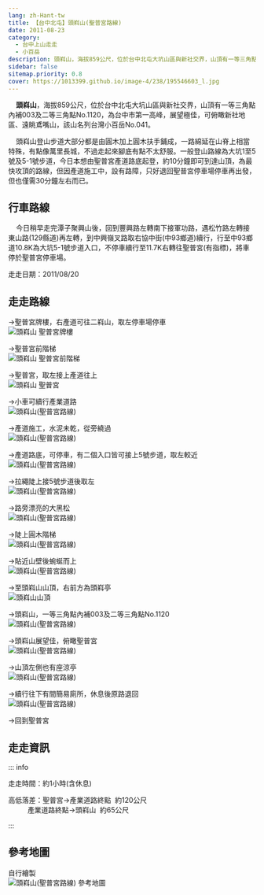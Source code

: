 ```yaml
---
lang: zh-Hant-tw
title: 【台中北屯】頭嵙山(聖普宮路線)
date: 2011-08-23
category: 
  - 台中上山走走
  - 小百岳
description: 頭嵙山，海拔859公尺，位於台中北屯大坑山區與新社交界，山頂有一等三角點內補003及二等三角點No.1120，為台中市第一高峰，展望極佳，可俯瞰新社地區、遠眺鳶嘴山，該山名列台灣小百岳No.041。 頭嵙山登山步道大部分都是由圓木加上圓木扶手鋪成，一路綿延在山脊上相當特殊，有點像萬里長城，不過走起來腳底有點不太舒服。一般登山路線為大坑1至5號及5-1號步道，今日本想由聖普宮產道路底起登，約10分鐘即可到達山頂，為最快攻頂的路線，但因產道施工中，設有路障，只好退回聖普宮停車場停車再出發，但也僅需30分鐘左右而已。
sidebar: false
sitemap.priority: 0.8
cover: https://1013399.github.io/image-4/238/195546603_l.jpg
---
```


    **頭嵙山**，海拔859公尺，位於台中北屯大坑山區與新社交界，山頂有一等三角點內補003及二等三角點No.1120，為台中市第一高峰，展望極佳，可俯瞰新社地區、遠眺鳶嘴山，該山名列台灣小百岳No.041。  

<!-- more -->

    頭嵙山登山步道大部分都是由圓木加上圓木扶手鋪成，一路綿延在山脊上相當特殊，有點像萬里長城，不過走起來腳底有點不太舒服。一般登山路線為大坑1至5號及5-1號步道，今日本想由聖普宮產道路底起登，約10分鐘即可到達山頂，為最快攻頂的路線，但因產道施工中，設有路障，只好退回聖普宮停車場停車再出發，但也僅需30分鐘左右而已。

## 行車路線
    今日稍早走完潭子聚興山後，回到豐興路左轉南下接軍功路，遇松竹路左轉接東山路(129縣道)再左轉，到中興嶺叉路取右協中街(中93鄉道)續行，行至中93鄉道10.8K為大坑5-1號步道入口，不停車續行至11.7K右轉往聖普宮(有指標)，將車停於聖普宮停車場。

走走日期：2011/08/20

## 走走路線
→聖普宮牌樓，右產道可往二嵙山，取左停車場停車  
![頭嵙山 聖普宮牌樓](https://1013399.github.io/image-4/238/195546551_l.jpg)

→聖普宮前階梯  
![頭嵙山 聖普宮前階梯](https://1013399.github.io/image-4/238/195546557_l.jpg)

→聖普宮，取左接上產道往上  
![頭嵙山 聖普宮](https://1013399.github.io/image-4/238/195546562_l.jpg)

→小車可續行產業道路  
![頭嵙山(聖普宮路線)](https://1013399.github.io/image-4/238/195546567_l.jpg)

→產道施工，水泥未乾，從旁繞過  
![頭嵙山(聖普宮路線)](https://1013399.github.io/image-4/238/195546549_l.jpg)

→產道路底，可停車，有二個入口皆可接上5號步道，取左較近  
![頭嵙山(聖普宮路線)](https://1013399.github.io/image-4/238/195546569_l.jpg)

→拉繩陡上接5號步道後取左  
![頭嵙山(聖普宮路線)](https://1013399.github.io/image-4/238/195546576_l.jpg)

→路旁漂亮的大黑松  
![頭嵙山(聖普宮路線)](https://1013399.github.io/image-4/238/195546545_l.jpg)

→陡上圓木階梯  
![頭嵙山(聖普宮路線)](https://1013399.github.io/image-4/238/195546580_l.jpg)

→貼近山壁後蜿蜒而上  
![頭嵙山(聖普宮路線)](https://1013399.github.io/image-4/238/195546584_l.jpg)

→至頭嵙山山頂，右前方為頭嵙亭  
![頭嵙山山頂](https://1013399.github.io/image-4/238/195546589_l.jpg)

→頭嵙山，一等三角點內補003及二等三角點No.1120  
![頭嵙山(聖普宮路線)](https://1013399.github.io/image-4/238/195546594_l.jpg)

→頭嵙山展望佳，俯瞰聖普宮  
![頭嵙山(聖普宮路線)](https://1013399.github.io/image-4/238/195546603_l.jpg)

→山頂左側也有座涼亭  
![頭嵙山(聖普宮路線)](https://1013399.github.io/image-4/238/195546608_l.jpg)

→續行往下有間簡易廁所，休息後原路退回  
![頭嵙山(聖普宮路線)](https://1013399.github.io/image-4/238/195546532_l.jpg)

→回到聖普宮

## 走走資訊

::: info

走走時間：約1小時(含休息)

高低落差：聖普宮→產業道路終點  約120公尺  
          產業道路終點→頭嵙山  約65公尺

:::

## 參考地圖
自行繪製  
![頭嵙山(聖普宮路線) 參考地圖](https://1013399.github.io/image-4/238/195547009_l.jpg)